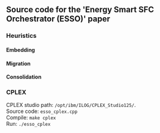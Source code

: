 ## Source code for the 'Energy Smart SFC Orchestrator (ESSO)' paper

### Heuristics

#### Embedding

#### Migration

#### Consolidation

### CPLEX 

CPLEX studio path: `/opt/ibm/ILOG/CPLEX_Studio125/`.  
Source code: `esso_cplex.cpp`  
Compile: `make cplex`  
Run: `./esso_cplex`  

